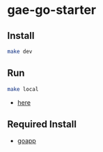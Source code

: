# gae-go-starter

## Install

```bash
make dev
```

## Run

```bash
make local
```

- [here](http://localhost:8080)

## Required Install

- [goapp](https://cloud.google.com/appengine/docs/go/download)

